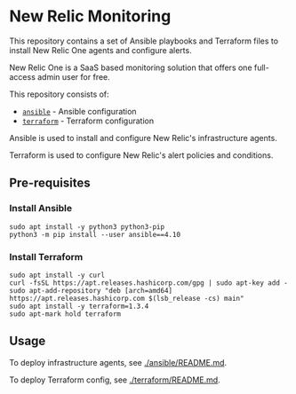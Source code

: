 # New Relic Monitoring

This repository contains a set of Ansible playbooks and Terraform files to install New Relic One agents and configure alerts.

New Relic One is a SaaS based monitoring solution that offers one full-access admin user for free.

This repository consists of:

* [`ansible`](./ansible/README.md) - Ansible configuration
* [`terraform`](./terraform/README.md) - Terraform configuration

Ansible is used to install and configure New Relic's infrastructure agents.

Terraform is used to configure New Relic's alert policies and conditions.

## Pre-requisites

### Install Ansible

```
sudo apt install -y python3 python3-pip
python3 -m pip install --user ansible==4.10
```

### Install Terraform

```
sudo apt install -y curl
curl -fsSL https://apt.releases.hashicorp.com/gpg | sudo apt-key add -
sudo apt-add-repository "deb [arch=amd64] https://apt.releases.hashicorp.com $(lsb_release -cs) main"
sudo apt install -y terraform=1.3.4
sudo apt-mark hold terraform
```

## Usage
To deploy infrastructure agents, see [./ansible/README.md](./ansible/README.md).

To deploy Terraform config, see [./terraform/README.md](./terraform/README.md).
